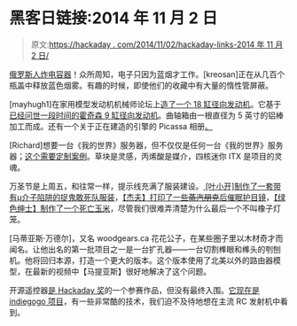 # 黑客日链接:2014 年 11 月 2 日

> 原文:[https://hackaday . com/2014/11/02/hackaday-links-2014 年 11 月 2 日/](https://hackaday.com/2014/11/02/hackaday-links-november-2-2014/)

[俄罗斯人炸电容器](https://www.youtube.com/watch?v=EEbuNpa9AdA)！众所周知，电子只因为蓝烟才工作。[kreosan]正在从几百个瓶盖中释放蓝色烟雾。有趣的时候，即使他们的收藏中有大量的惰性管屏蔽。

[mayhugh1]在家用模型发动机机械师论坛上[造了一个 18 缸径向发动机](https://plus.google.com/photos/111407870409657577971/albums/5278304464310065009?banner=pwa)。它基于[已经问世一段时间的霍奇森 9 缸径向发动机](http://www.agelessengines.com/)。曲轴箱由一根直径为 5 英寸的铝棒加工而成。还有一个关于正在建造的引擎的 Picassa 相册[。](https://plus.google.com/photos/111407870409657577971/albums/5278304464310065009?banner=pwa)

[Richard]想要一台《我的世界》服务器，但不仅仅是任何一台《我的世界》服务器；[这个需要定制案例](http://www.overclock.net/t/1500881/build-log-low-power-minecraft-server-in-custom-cube-case)。草块是灵感，丙烯酸是媒介，四核迷你 ITX 是项目的灵魂。

万圣节是上周五，和往常一样，提示线充满了服装建设。[ [叶小开]制作了一套带有μ介子陷阱的捉鬼敢死队服装](http://jammingsignal.wordpress.com/2014/10/30/ghostbusters-costume-proton-pack-for-halloween/)，[【杰夫】打印了一些~~蒸汽朋克~~后催眠护目镜](http://grayrabbitsthings.blogspot.com/2014/10/post-apocalyptic-scavenger-goggles.html)，[【绿色绅士】制作了一个死亡玉米](http://www.instructables.com/id/Presenting-the-acorn-OF-DEATH/)，尽管我们很难弄清楚为什么最后一个不叫橡子灯笼。

[马蒂亚斯·万德尔]，又名 woodgears.ca 花花公子，在某些圈子里以木材奇才而闻名。让他出名的第一批项目之一是一台扩孔器——一台切割榫眼和榫头的刳刨机。他将回归本源，打造一个更大的版本。这个版本使用了北美以外的路由器模型，在最新的视频中【马提亚斯】很好地解决了这个问题。

开源遥控器[是 Hackaday 奖](http://hackaday.com/2014/07/16/thp-entry-the-everything-rc-transmitter/)的一个参赛作品，但没有最终入围。[它现在是 indiegogo 项目](https://www.indiegogo.com/projects/osrc-open-source-remote-control)，有一些非常酷的技术，我们迫不及待地想在主流 RC 发射机中看到。
